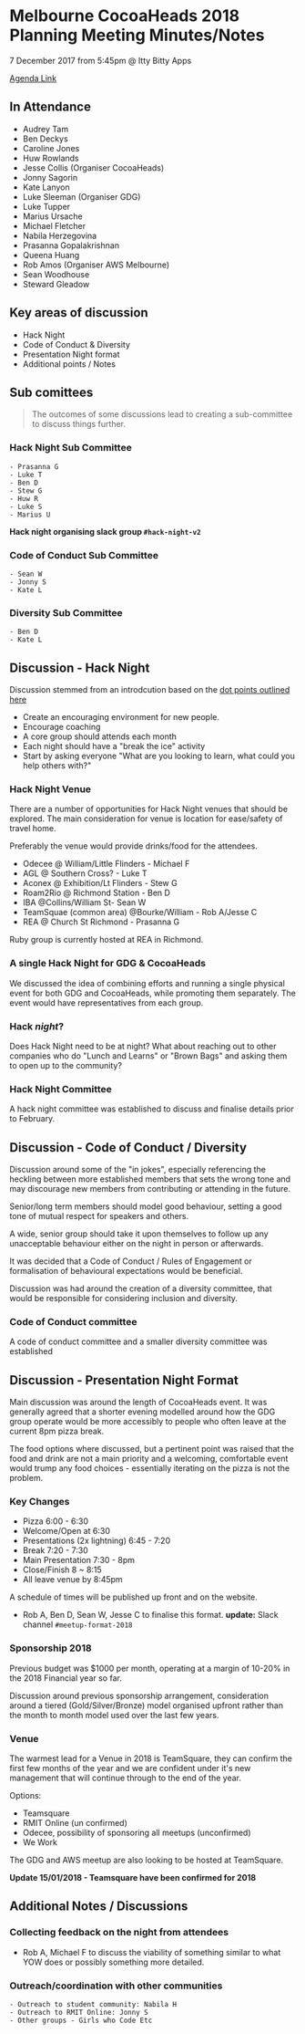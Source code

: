 # Melbourne CocoaHeads 2018 Planning Meeting Minutes/Notes

7 December 2017 from 5:45pm @ Itty Bitty Apps

[Agenda Link][agenda]

## In Attendance

- Audrey Tam
- Ben Deckys
- Caroline Jones
- Huw Rowlands
- Jesse Collis (Organiser CocoaHeads)
- Jonny Sagorin
- Kate Lanyon
- Luke Sleeman (Organiser GDG)
- Luke Tupper
- Marius Ursache
- Michael Fletcher
- Nabila Herzegovina
- Prasanna Gopalakrishnan
- Queena Huang
- Rob Amos (Organiser AWS Melbourne)
- Sean Woodhouse
- Steward Gleadow

## Key areas of discussion

- Hack Night
- Code of Conduct & Diversity
- Presentation Night format
- Additional points / Notes

## Sub comittees

> The outcomes of some discussions lead to creating a sub-committee to discuss things further.

### Hack Night Sub Committee

	- Prasanna G
	- Luke T
	- Ben D
	- Stew G
	- Huw R
	- Luke S
	- Marius U
  
  **Hack night organising slack group `#hack-night-v2`**

### Code of Conduct Sub Committee

	- Sean W
	- Jonny S
	- Kate L

### Diversity Sub Committee

	- Ben D
	- Kate L

## Discussion - Hack Night

Discussion stemmed from an introdcution based on the [dot points outlined here](https://gist.github.com/jessedc/3ae72609e53c0dc627711494d72bbfc0#events-in-2018)

- Create an encouraging environment for new people.
- Encourage coaching
- A core group should attends each month
- Each night should have a "break the ice" activity
- Start by asking everyone "What are you looking to learn, what could you help others with?"

### Hack Night Venue

There are a number of opportunities for Hack Night venues that should be explored. The main consideration for venue is location for ease/safety of travel home.

Preferably the venue would provide drinks/food for the attendees.

 - Odecee @ William/Little Flinders - Michael F
 - AGL @ Southern Cross? - Luke T
 - Aconex @ Exhibition/Lt Flinders - Stew G
 - Roam2Rio @ Richmond Station - Ben D
 - IBA @Collins/William St- Sean W
 - TeamSquae (common area) @Bourke/William - Rob A/Jesse C
 - REA @ Church St Richmond - Prasanna G

 Ruby group is currently hosted at REA in Richmond.

### A single Hack Night for GDG & CocoaHeads

We discussed the idea of combining efforts and running a single physical event for both GDG and CocoaHeads, while promoting them separately. The event would have representatives from each group.

### Hack _night_?

Does Hack Night need to be at night? What about reaching out to other companies who do "Lunch and Learns" or "Brown Bags" and asking them to open up to the community?

### Hack Night Committee

A hack night committee was established to discuss and finalise details prior to February.

## Discussion - Code of Conduct / Diversity

Discussion around some of the "in jokes", especially referencing the heckling between more established members that sets the wrong tone and may discourage new members from contributing or attending in the future.

Senior/long term members should model good behaviour, setting a good tone of mutual respect for speakers and others.

A wide, senior group should take it upon themselves to follow up any unacceptable behaviour either on the night in person or afterwards.

It was decided that a Code of Conduct / Rules of Engagement or formalisation of behavioural expectations would be beneficial.

Discussion was had around the creation of a diversity committee, that would be responsible for considering inclusion and diversity.


### Code of Conduct committee

A code of conduct committee and a smaller diversity committee was established

## Discussion - Presentation Night Format

Main discussion was around the length of CocoaHeads event. It was generally agreed that a shorter evening modelled around how the GDG group operate would be more accessibly to people who often leave at the current 8pm pizza break.

The food options where discussed, but a pertinent point was raised that the food and drink are not a main priority and a welcoming, comfortable event would trump any food choices - essentially iterating on the pizza is not the problem.

### Key Changes

- Pizza 6:00 - 6:30
- Welcome/Open at 6:30
- Presentations (2x lightning) 6:45 - 7:20
- Break 7:20 - 7:30
- Main Presentation 7:30 - 8pm
- Close/Finish 8 ~ 8:15
- All leave venue by 8:45pm

A schedule of times will be published up front and on the website.

- Rob A, Ben D, Sean W, Jesse C to finalise this format. **update:** Slack channel `#meetup-format-2018`

### Sponsorship 2018

Previous budget was $1000 per month, operating at a margin of 10-20% in the 2018 Financial year so far.

Discussion around previous sponsorship arrangement, consideration around a tiered (Gold/Silver/Bronze) model organised upfront rather than the month to month model used over the last few years.

### Venue

The warmest lead for a Venue in 2018 is TeamSquare, they can confirm the first few months of the year and we are confident under it's new management that will continue through to the end of the year.

Options:

- Teamsquare
- RMIT Online (un confirmed)
- Odecee, possibility of sponsoring all meetups (unconfirmed)
- We Work

The GDG and AWS meetup are also looking to be hosted at TeamSquare.

**Update 15/01/2018 - Teamsquare have been confirmed for 2018**

## Additional Notes / Discussions

### Collecting feedback on the night from attendees

- Rob A, Michael F to discuss the viability of something similar to what YOW does or possibly something more detailed.

### Outreach/coordination with other communities

	- Outreach to student community: Nabila H
	- Outreach to RMIT Online: Jonny S
	- Other groups - Girls who Code Etc



[agenda]: https://github.com/melbournecocoa/MelbourneCocoaHeadsHistory/blob/master/2018-planning-meeting-agenda.mdown
